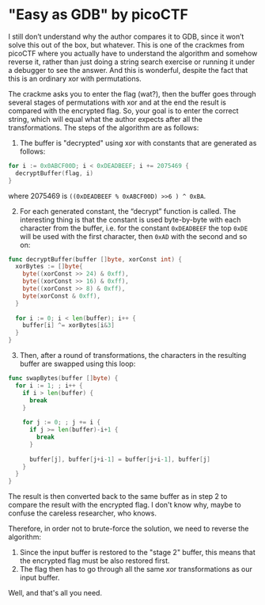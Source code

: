 # "Easy as GDB" by picoCTF

I still don’t understand why the author compares it to GDB, since it won’t solve this out of the box, but whatever. This is one of the crackmes from picoCTF where you actually have to understand the algorithm and somehow reverse it, rather than just doing a string search exercise or running it under a debugger to see the answer. And this is wonderful, despite the fact that this is an ordinary xor with permutations.

The crackme asks you to enter the flag (wat?), then the buffer goes through several stages of permutations with xor and at the end the result is compared with the encrypted flag. So, your goal is to enter the correct string, which will equal what the author expects after all the transformations. The steps of the algorithm are as follows:

1. The buffer is "decrypted" using xor with constants that are generated as follows:

```go
for i := 0x0ABCF00D; i < 0xDEADBEEF; i += 2075469 {  
  decryptBuffer(flag, i)  
}
```

where 2075469 is `((0xDEADBEEF % 0xABCF00D) >>6 ) ^ 0xBA`.

2. For each generated constant, the “decrypt” function is called. The interesting thing is that the constant is used byte-by-byte with each character from the buffer, i.e. for the constant `0xDEADBEEF` the top `0xDE` will be used with the first character, then `0xAD` with the second and so on:

```go
func decryptBuffer(buffer []byte, xorConst int) {  
  xorBytes := []byte{  
    byte((xorConst >> 24) & 0xff),  
    byte((xorConst >> 16) & 0xff),  
    byte((xorConst >> 8) & 0xff),  
    byte(xorConst & 0xff),  
  }  
  
  for i := 0; i < len(buffer); i++ {  
    buffer[i] ^= xorBytes[i&3]  
  }
}
```

3. Then, after a round of transformations, the characters in the resulting buffer are swapped using this loop:

```go
func swapBytes(buffer []byte) {  
  for i := 1; ; i++ {  
    if i > len(buffer) {  
      break  
    }  
  
    for j := 0; ; j += i {  
      if j >= len(buffer)-i+1 {  
        break  
      }  
  
      buffer[j], buffer[j+i-1] = buffer[j+i-1], buffer[j]  
    }
  }
}
```

The result is then converted back to the same buffer as in step 2 to compare the result with the encrypted flag. I don't know why, maybe to confuse the careless researcher, who knows.

Therefore, in order not to brute-force the solution, we need to reverse the algorithm:
1. Since the input buffer is restored to the "stage 2" buffer, this means that the encrypted flag must be also restored first.
2. The flag then has to go through all the same xor transformations as our input buffer.

Well, and that's all you need.
